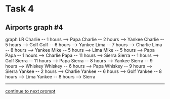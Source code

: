 # Task 4
## Airports graph #4

<div></div>
<div class="mermaid-access">
graph LR
  Charlie -- 1 hours --> Papa
  Charlie -- 2 hours --> Yankee
  Charlie -- 5 hours --> Golf
  Golf -- 6 hours --> Yankee
  Lima -- 7 hours --> Charlie
  Lima -- 8 hours --> Yankee
  Mike -- 5 hours --> Lima
  Mike -- 5 hours --> Papa
  Papa -- 1 hours --> Charlie
  Papa -- 11 hours --> Sierra
  Sierra -- 1 hours --> Golf
  Sierra -- 11 hours --> Papa
  Sierra -- 8 hours --> Yankee
  Sierra -- 9 hours --> Whiskey
  Whiskey -- 6 hours --> Papa
  Whiskey -- 9 hours --> Sierra
  Yankee -- 2 hours --> Charlie
  Yankee -- 6 hours --> Golf
  Yankee -- 8 hours --> Lima
  Yankee -- 8 hours --> Sierra
</div>

---

[continue to next prompt](./task5prompt.html)

<!-- Required scripts for MermaidAccess -->
<script src="https://combinatronics.com/mermaid-js/mermaid/release/8.8.4/dist/mermaid.min.js"></script>
<script src="mermaid-access-elm.js"></script>
<script src="mermaid-access.js"></script>
<script>
mermaidAccess.go(mermaidAccess.viewerMode, mermaidAccess.displayAccessibleOnly)
</script>
    